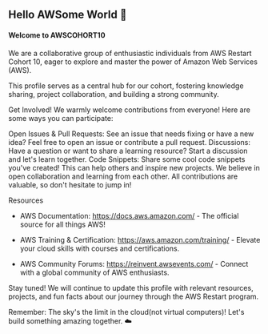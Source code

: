 ## Hello AWSome World 👋

#### Welcome to AWSCOHORT10

<!--

**Here are some ideas to get you started:**
-->
We are a collaborative group of enthusiastic individuals from AWS Restart Cohort 10, eager to explore and master the power of Amazon Web Services (AWS).

This profile serves as a central hub for our cohort, fostering knowledge sharing, project collaboration, and building a strong community.

Get Involved!
We warmly welcome contributions from everyone! Here are some ways you can participate:

Open Issues & Pull Requests: See an issue that needs fixing or have a new idea? Feel free to open an issue or contribute a pull request.
Discussions: Have a question or want to share a learning resource? Start a discussion and let's learn together.
Code Snippets: Share some cool code snippets you've created! This can help others and inspire new projects.
We believe in open collaboration and learning from each other. All contributions are valuable, so don't hesitate to jump in!

Resources
- AWS Documentation: https://docs.aws.amazon.com/ - The official source for all things AWS!

- AWS Training & Certification: https://aws.amazon.com/training/ - Elevate your cloud skills with courses and certifications.
- AWS Community Forums: https://reinvent.awsevents.com/ - Connect with a global community of AWS enthusiasts.
  
Stay tuned! We will continue to update this profile with relevant resources, projects, and fun facts about our journey through the AWS Restart program.

Remember: The sky's the limit in the cloud(not virtual computers)! Let's build something amazing together. ☁️
<!--
🙋‍♀️ A short introduction - what is your organization all about?
🌈 Contribution guidelines - how can the community get involved?
👩‍💻 Useful resources - where can the community find your docs? Is there anything else the community should know?
🍿 Fun facts - what does your team eat for breakfast?
🧙 Remember, you can do mighty things with the power of [Markdown](https://docs.github.com/github/writing-on-github/getting-started-with-writing-and-formatting-on-github/basic-writing-and-formatting-syntax)
-->
